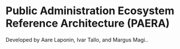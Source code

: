 # Public Administration Ecosystem Reference Architecture (PAERA)

Developed by Aare Laponin, Ivar Tallo, and Margus Magi..
